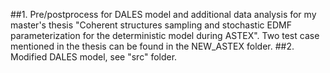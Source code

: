 ##1. Pre/postprocess for DALES model and additional data analysis for my master's thesis "Coherent structures sampling and stochastic EDMF parameterization for the deterministic model during ASTEX". Two test case mentioned in the thesis can be found in the NEW_ASTEX folder.
##2. Modified DALES model, see "src" folder.
